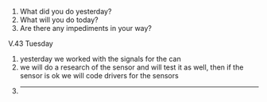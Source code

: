 1. What did you do yesterday?
2. What will you do today?
3. Are there any impediments in your way?

V.43
Tuesday
1. yesterday we worked with the signals for the can
2. we will do a research of the sensor and will test it as well,
   then if the sensor is ok we will code drivers for the sensors
3. --------